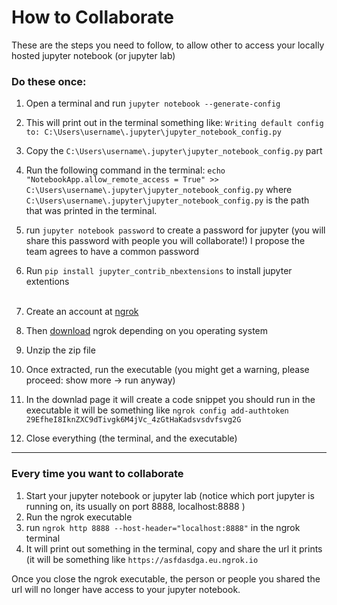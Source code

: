# How to Collaborate

These are the steps you need to follow, to allow other to access your locally hosted jupyter notebook (or jupyter lab)

### Do these once:
1) Open a terminal and run `jupyter notebook --generate-config`
2) This will print out in the terminal something like: `Writing default config to: C:\Users\username\.jupyter\jupyter_notebook_config.py`
3) Copy the `C:\Users\username\.jupyter\jupyter_notebook_config.py` part
4) Run the following command in the terminal: `echo "NotebookApp.allow_remote_access = True" >> C:\Users\username\.jupyter\jupyter_notebook_config.py` where `C:\Users\username\.jupyter\jupyter_notebook_config.py` is the path that was printed in the terminal.
5) run `jupyter notebook password` to create a password for jupyter (you will share this password with people you will collaborate!) I propose the team agrees to have a common password
6) Run `pip install jupyter_contrib_nbextensions` to install jupyter extentions
<br><br>


7) Create an account at [ngrok](https://dashboard.ngrok.com/signup)
8) Then [download](https://dashboard.ngrok.com/get-started/setup) ngrok depending on you operating system
9) Unzip the zip file
10) Once extracted, run the executable (you might get a warning, please proceed: show more -> run anyway)
11) In the downlad page it will create a code snippet you should run in the executable it will be something like `ngrok config add-authtoken 29EfheI8IknZXC9dTivgk6M4jVc_4zGtHaKadsvsdvfsvg2G`
12) Close everything (the terminal, and the executable)

***

### Every time you want to collaborate

1) Start your jupyter notebook or jupyter lab (notice which port jupyter is running on, its usually on port 8888,  localhost:8888 )
2) Run the ngrok executable
3) run `ngrok http 8888 --host-header="localhost:8888"` in the ngrok terminal
4) It will print out something in the terminal, copy and share the url it prints (it will be something like `https://asfdasdga.eu.ngrok.io`

Once you close the ngrok executable, the person or people you shared the url will no longer have access to your jupyter notebook. 
